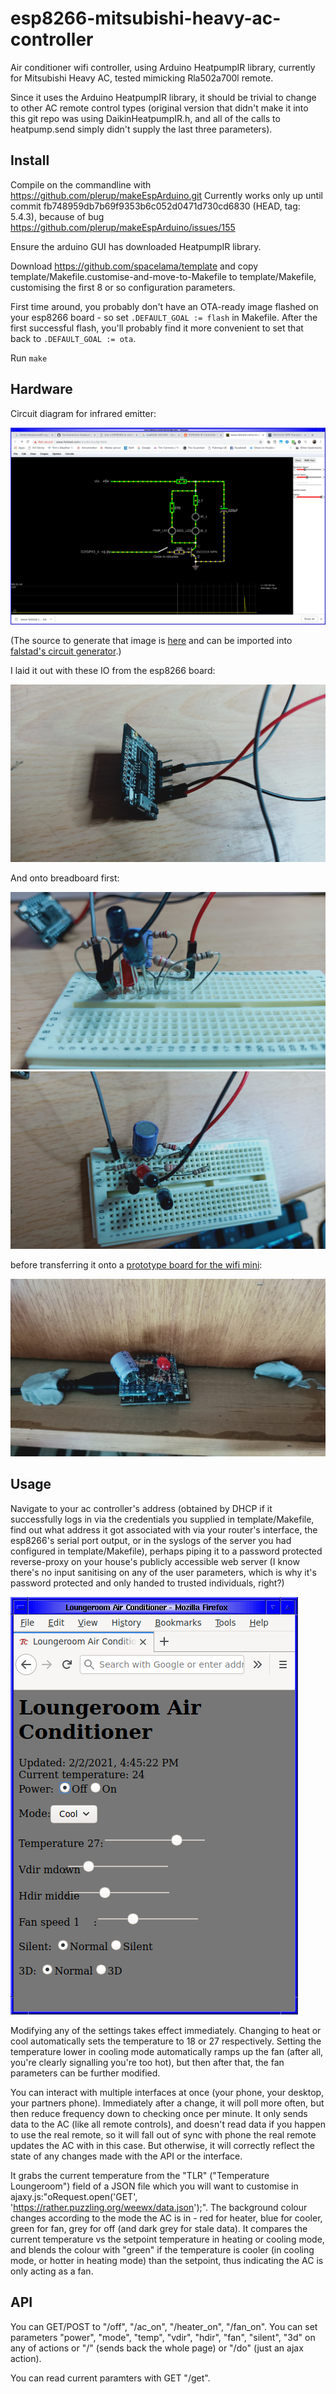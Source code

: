 # esp8266-mitsubishi-heavy-ac-controller
Air conditioner wifi controller, using Arduino HeatpumpIR library,
currently for Mitsubishi Heavy AC, tested mimicking Rla502a700l
remote.

Since it uses the Arduino HeatpumpIR library, it should be trivial to
change to other AC remote control types (original version that didn't
make it into this git repo was using DaikinHeatpumpIR.h, and all of
the calls to heatpump.send simply didn't supply the last three
parameters).

## Install

Compile on the commandline with
https://github.com/plerup/makeEspArduino.git Currently works only up
until commit fb748959db7b69f9353b6c052d0471d730cd6830 (HEAD, tag:
5.4.3), because of bug
https://github.com/plerup/makeEspArduino/issues/155

Ensure the arduino GUI has downloaded HeatpumpIR library.

Download https://github.com/spacelama/template and copy
template/Makefile.customise-and-move-to-Makefile to template/Makefile,
customising the first 8 or so configuration parameters.

First time around, you probably don't have an OTA-ready image flashed
on your esp8266 board - so set `.DEFAULT_GOAL := flash` in Makefile.
After the first successful flash, you'll probably find it more
convenient to set that back to `.DEFAULT_GOAL := ota`.

Run `make`

## Hardware

Circuit diagram for infrared emitter:

![Circuit Diagram](www.falstad.com_circuit_circuitjs.html.circuit-20190218-2119.circuitjs.png)

(The source to generate that image is [here](www.falstad.com_circuit_circuitjs.html.circuit-20190218-2119.circuitjs.txt) and can be imported into [falstad's circuit generator](http://www.falstad.com/circuit/circuitjs.html).)

I laid it out with these IO from the esp8266 board:

![esp8266 layout](esp8266-pinouts.jpg)

And onto breadboard first:

![infrared board layout side](infrared-board-layout-side.jpg)
![infrared board layout top](infrared-board-layout-top.jpg)

before transferring it onto a [prototype board for the wifi mini](https://www.jaycar.com.au/prototyping-shield-for-wifi-mini/p/XC3850):

![final wifi mini prototyping board layout](final-board-layout.jpg)

## Usage

Navigate to your ac controller's address (obtained by DHCP if it
successfully logs in via the credentials you supplied in template/Makefile, 
find out what address it got associated with via your router's interface, 
the esp8266's serial port output, or in the syslogs of the server you had 
configured in template/Makefile), perhaps piping it to a
password protected reverse-proxy on your house's publicly accessible
web server (I know there's no input sanitising on any of the user
parameters, which is why it's password protected and only handed to
trusted individuals, right?)

![screengrab of the interface](screengrab.png)

Modifying any of the settings takes effect immediately.  Changing to
heat or cool automatically sets the temperature to 18 or 27
respectively.  Setting the temperature lower in cooling mode
automatically ramps up the fan (after all, you're clearly signalling
you're too hot), but then after that, the fan parameters can be
further modified.

You can interact with multiple interfaces at once (your phone, your
desktop, your partners phone).  Immediately after a change, it will
poll more often, but then reduce frequency down to checking once per
minute.  It only sends data to the AC (like all remote controls), and
doesn't read data if you happen to use the real remote, so it will
fall out of sync with phone the real remote updates the AC with in
this case.  But otherwise, it will correctly reflect the state of any
changes made with the API or the interface.

It grabs the current temperature from the "TLR" ("Temperature
Loungeroom") field of a JSON file which you will want to customise in
ajaxy.js:"oRequest.open('GET',
'https://rather.puzzling.org/weewx/data.json');".  The background
colour changes according to the mode the AC is in - red for heater,
blue for cooler, green for fan, grey for off (and dark grey for stale
data).  It compares the current temperature vs the setpoint
temperature in heating or cooling mode, and blends the colour with
"green" if the temperature is cooler (in cooling mode, or hotter in
heating mode) than the setpoint, thus
indicating the AC is only acting as a fan.

## API

You can GET/POST to "/off", "/ac_on", "/heater_on", "/fan_on".  You
can set parameters "power", "mode", "temp", "vdir", "hdir", "fan",
"silent", "3d" on any of actions or "/" (sends back the whole page) or
"/do" (just an ajax action).

You can read current paramters with GET "/get".
